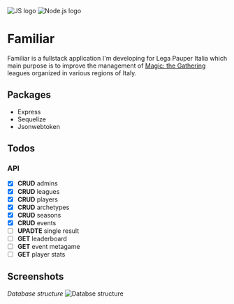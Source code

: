 ![JS logo](https://i.imgur.com/tvJMlaz.png)
![Node.js logo](https://i.imgur.com/fhQkhYw.png)

# Familiar
Familiar is a fullstack application I'm developing for Lega Pauper Italia which main purpose is to improve the management of [Magic: the Gathering](https://en.wikipedia.org/wiki/Magic:_The_Gathering) leagues organized in various regions of Italy. 

## Packages
- Express
- Sequelize
- Jsonwebtoken

## Todos

### API
- [x] **CRUD** admins 
- [x] **CRUD** leagues 
- [x] **CRUD** players 
- [x] **CRUD** archetypes 
- [x] **CRUD** seasons 
- [x] **CRUD** events 
- [ ] **UPADTE** single result 
- [ ] **GET** leaderboard 
- [ ] **GET** event metagame
- [ ] **GET** player stats

## Screenshots
*Database structure*
![Databse structure](https://i.imgur.com/gRds6Nm.png)
